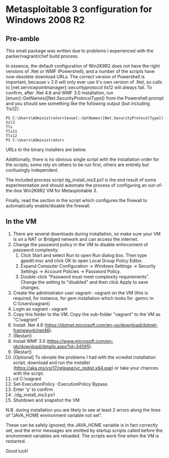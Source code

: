 # Metasploitable 3 configuration for Windows 2008 R2
## Pre-amble
This small package was written due to problems I experienced with the packer/vagrant/chef build process.

In essence, the default configuration of Win2K8R2 does not have the right versions of .Net or WMF (Powershell), and a number of the scripts have now obsolete download URLs.  The correct version of Powershell is important, because v 2.0 will only ever use it's own version of .Net, so calls to [net.servicepointmanager]::securityprotocol tls12 will always fail. To confirm, after .Net 4.6 and WMF 3.0 installation, run [enum]::GetNames([Net.SecurityProtocolType]) from the Powershell prompt and you should see something like the following output (but including Tls12):

    PS C:\Users\Administrator>[enum]::GetNames([Net.SecurityProtocolType])
    Ssl3
    Tls
    Tls11
    Tls12
    PS C:\Users\Administrator>

URLs to the binary installers are below.

Additionally, there is no obvious single script with the installation order for the scripts; some rely on others to be run first, others are entirely but confusingly independent.

The included process script dg\_install\_ms3.ps1 is the end result of some experimentation and should automate the process of configuring an out-of-the-box Win2K8R2 VM for Metasploitable 3.

Finally, read the section in the script which configures the firewall to automatically enable/disable the firewall.

## In the VM

1. There are several downloads during installation, so make sure your VM is on a NAT or Bridged network and can access the internet.
2. Change the password policy in the VM to disable enforcement of password complexity:
	1. Click Start and select Run to open Run dialog box. Then type gpedit.msc and click OK to open Local Group Policy Editor.
	2. Expand Computer Configuration -> Windows Settings -> Security Settings -> Account Policies -> Password Policy.
	3. Double-click "Password must meet complexity requirements". Change the setting to "disabled" and then click Apply to save changes.
2. Create the administrator user vagrant : vagrant on the VM (this is required, for instance, for gem installation which looks for .gemrc in C:\Users\vagrant)
3. Login as vagrant : vagrant
4. Copy this folder to the VM. Copy the sub-folder "vagrant" to the VM as "C:\vagrant"
2. Install .Net 4.6 (https://dotnet.microsoft.com/en-us/download/dotnet-framework/net46).
3. {Restart}
3. Install WMF 3.0 (https://www.microsoft.com/en-gb/download/details.aspx?id=34595).
4. {Restart}
4. [Optional] To obviate the problems I had with the vcredist installation script, download and run the installer (https://aka.ms/vs/17/release/vc_redist.x64.exe) or take your chances with the script.
5. cd C:\vagrant
6. Set-ExecutionPolicy -ExecutionPolicy Bypass
7. Enter 'y' to confirm
6. ./dg\_install\_ms3.ps1
7. Shutdown and snapshot the VM

N.B. during installation you are likely to see at least 2 errors along the lines of "JAVA_HOME environment variable not set".

These can be safely ignored; the JAVA_HOME variable is in fact correctly set, and the error messages are emitted by startup scripts called before the environment variables are reloaded. The scripts work fine when the VM is restarted.

Good luck!
